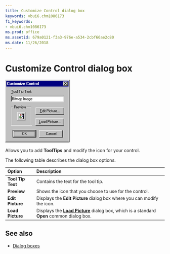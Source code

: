```yaml
---
title: Customize Control dialog box
keywords: vbui6.chm1086173
f1_keywords:
- vbui6.chm1086173
ms.prod: office
ms.assetid: 679a0121-f3a3-976e-a534-2cbf66ae2c80
ms.date: 11/26/2018
---
```



# Customize Control dialog box

![Customize control](../../../images/cusctrld_ZA01201592.gif)

Allows you to add **ToolTips** and modify the icon for your control.

The following table describes the dialog box options.

|Option|Description|
|:-----|:----------|
|**Tool Tip Text**|Contains the text for the tool tip.|
|**Preview**|Shows the icon that you choose to use for the control.|
|**Edit Picture**|Displays the **Edit Picture** dialog box where you can modify the icon.|
|**Load Picture**|Displays the **[Load Picture](load-picture-load-icon-dialog-boxes.md)** dialog box, which is a standard **Open** common dialog box.|


## See also

- [Dialog boxes](../dialog-boxes.md)